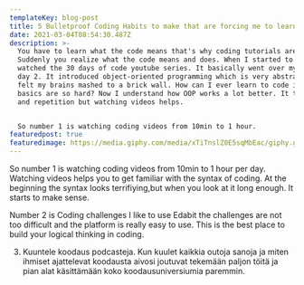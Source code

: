 ```yaml
---
templateKey: blog-post
title: 5 Bulletproof Coding Habits to make that are forcing me to learn to code.
date: 2021-03-04T08:54:30.487Z
description: >-
  You have to learn what the code means that's why coding tutorials are useful.
  Suddenly you realize what the code means and does. When I started to code I
  watched the 30 days of code youtube series. It basically went over my head on
  day 2. It introduced object-oriented programming which is very abstract. I
  felt my brains mashed to a brick wall. How can I ever learn to code if the
  basics are so hard? Now I understand how OOP works a lot better. It takes time
  and repetition but watching videos helps.


  So number 1 is watching coding videos from 10min to 1 hour.
featuredpost: true
featuredimage: https://media.giphy.com/media/xTiTnslZ0E5sqMbEac/giphy.gif
---
```

So number 1 is watching coding videos from 10min to 1 hour per day. Watching videos helps you to get familiar with the syntax of coding. At the beginning the syntax looks terrifiying,but when you look at it long enough. It starts to make sense.

Number 2 is Coding challenges I like to use Edabit the challenges are not too difficult and the platform is really easy to use. This is the best place to build your logical thinking in coding.



3. Kuuntele koodaus podcasteja. Kun kuulet kaikkia outoja sanoja ja miten ihmiset ajattelevat koodausta aivosi joutuvat tekemään paljon töitä ja pian alat käsittämään koko koodausuniversiumia paremmin.